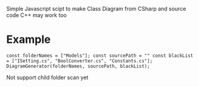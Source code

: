 Simple Javascript scipt to make Class Diagram from CSharp and source code
C++ may work too

# Example

`const folderNames = ["Models"];
const sourcePath = ""
const blackList = ["ISetting.cs", "BoolConverter.cs", "Constants.cs"];
DiagramGenerator(folderNames, sourcePath, blackList);`

Not support child folder scan yet
